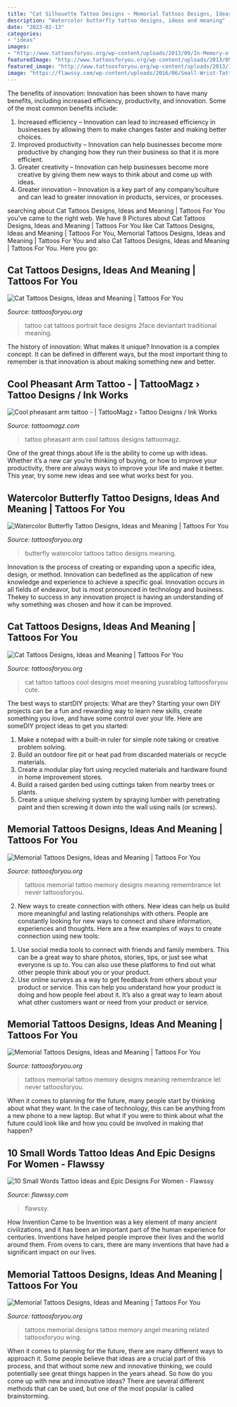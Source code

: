 ```yaml
---
title: "Cat Silhouette Tattoo Designs ~ Memorial Tattoos Designs, Ideas And Meaning"
description: "Watercolor butterfly tattoo designs, ideas and meaning"
date: "2023-02-13"
categories:
- "ideas"
images:
- "http://www.tattoosforyou.org/wp-content/uploads/2013/09/In-Memory-of-Tattoo-768x1024.jpg"
featuredImage: "http://www.tattoosforyou.org/wp-content/uploads/2013/09/In-Memory-of-Tattoo.jpg"
featured_image: "http://www.tattoosforyou.org/wp-content/uploads/2013/10/Cool-Cat-Tattoos.jpg"
image: "https://flawssy.com/wp-content/uploads/2016/06/Small-Wrist-Tattoos-1.jpg"
---
```



The benefits of innovation:
Innovation has been shown to have many benefits, including increased efficiency, productivity, and innovation. Some of the most common benefits include: 
1. Increased efficiency – Innovation can lead to increased efficiency in businesses by allowing them to make changes faster and making better choices. 
2. Improved productivity – Innovation can help businesses become more productive by changing how they run their business so that it is more efficient. 
3. Greater creativity – Innovation can help businesses become more creative by giving them new ways to think about and come up with ideas. 
4. Greater innovation – Innovation is a key part of any company’sculture and can lead to greater innovation in products, services, or processes.

	

		
searching about Cat Tattoos Designs, Ideas and Meaning | Tattoos For You you've came to the right web. We have 8 Pictures about Cat Tattoos Designs, Ideas and Meaning | Tattoos For You like Cat Tattoos Designs, Ideas and Meaning | Tattoos For You, Memorial Tattoos Designs, Ideas and Meaning | Tattoos For You and also Cat Tattoos Designs, Ideas and Meaning | Tattoos For You. Here you go:
		
    
## Cat Tattoos Designs, Ideas And Meaning | Tattoos For You

<img loading=lazy src="http://www.tattoosforyou.org/wp-content/uploads/2013/10/Cat-Face-Tattoo.jpg" onerror="this.onerror=null;this.src='https://tse4.mm.bing.net/th?id=OIP.3VvovbaCnVF0sySuCxt6awHaLH&amp;pid=15.1';" alt="Cat Tattoos Designs, Ideas and Meaning | Tattoos For You">

_Source: tattoosforyou.org_

>tattoo cat tattoos portrait face designs 2face deviantart traditional meaning. 

	

The history of innovation: What makes it unique?
Innovation is a complex concept. It can be defined in different ways, but the most important thing to remember is that innovation is about making something new and better.

    
## Cool Pheasant Arm Tattoo - | TattooMagz › Tattoo Designs / Ink Works

<img loading=lazy src="https://tattoomagz.com/wp-content/uploads/Cool-pheasant-arm-tattoo.jpg" onerror="this.onerror=null;this.src='https://tse1.mm.bing.net/th?id=OIP.2A_ihcSvVKLy1VLILYJjHQHaJ4&amp;pid=15.1';" alt="Cool pheasant arm tattoo - | TattooMagz › Tattoo Designs / Ink Works">

_Source: tattoomagz.com_

>tattoo pheasant arm cool tattoos designs tattoomagz. 

	

One of the great things about life is the ability to come up with ideas. Whether it’s a new car you’re thinking of buying, or how to improve your productivity, there are always ways to improve your life and make it better. This year, try some new ideas and see what works best for you.

    
## Watercolor Butterfly Tattoo Designs, Ideas And Meaning | Tattoos For You

<img loading=lazy src="https://www.tattoosforyou.org/wp-content/uploads/2017/04/Watercolor-Butterfly-Tattoos.jpg" onerror="this.onerror=null;this.src='https://tse3.mm.bing.net/th?id=OIP.eOzVc7pgz-TbrtUCcjSVBgHaHa&amp;pid=15.1';" alt="Watercolor Butterfly Tattoo Designs, Ideas and Meaning | Tattoos For You">

_Source: tattoosforyou.org_

>butterfly watercolor tattoos tattoo designs meaning. 

	

Innovation is the process of creating or expanding upon a specific idea, design, or method. Innovation can bedefined as the application of new knowledge and experience to achieve a specific goal. Innovation occurs in all fields of endeavor, but is most pronounced in technology and business. Thekey to success in any innovation project is having an understanding of why something was chosen and how it can be improved.

    
## Cat Tattoos Designs, Ideas And Meaning | Tattoos For You

<img loading=lazy src="http://www.tattoosforyou.org/wp-content/uploads/2013/10/Cool-Cat-Tattoos.jpg" onerror="this.onerror=null;this.src='https://tse4.mm.bing.net/th?id=OIP.Sl6i1fiFJtPA10ZNhO0UBQHaJ4&amp;pid=15.1';" alt="Cat Tattoos Designs, Ideas and Meaning | Tattoos For You">

_Source: tattoosforyou.org_

>cat tattoo tattoos cool designs most meaning yusrablog tattoosforyou cute. 

	

The best ways to startDIY projects: What are they?
Starting your own DIY projects can be a fun and rewarding way to learn new skills, create something you love, and have some control over your life. Here are someDIY project ideas to get you started: 
1. Make a notepad with a built-in ruler for simple note taking or creative problem solving.
2. Build an outdoor fire pit or heat pad from discarded materials or recycle materials. 
3. Create a modular play fort using recycled materials and hardware found in home improvement stores. 
4. Build a raised garden bed using cuttings taken from nearby trees or plants. 
5. Create a unique shelving system by spraying lumber with penetrating paint and then screwing it down into the wall using nails (or screws).

    
## Memorial Tattoos Designs, Ideas And Meaning | Tattoos For You

<img loading=lazy src="http://www.tattoosforyou.org/wp-content/uploads/2013/09/In-Memory-of-Tattoo.jpg" onerror="this.onerror=null;this.src='https://tse3.mm.bing.net/th?id=OIP.MwiH3Ztx4m-pMPYShkH9EwHaJ3&amp;pid=15.1';" alt="Memorial Tattoos Designs, Ideas and Meaning | Tattoos For You">

_Source: tattoosforyou.org_

>tattoos memorial tattoo memory designs meaning remembrance let never tattoosforyou. 

	

2. New ways to create connection with others.
New ideas can help us build more meaningful and lasting relationships with others. People are constantly looking for new ways to connect and share information, experiences and thoughts. Here are a few examples of ways to create connection using new tools: 
1) Use social media tools to connect with friends and family members. This can be a great way to share photos, stories, tips, or just see what everyone is up to. You can also use these platforms to find out what other people think about you or your product. 
2) Use online surveys as a way to get feedback from others about your product or service. This can help you understand how your product is doing and how people feel about it. It’s also a great way to learn about what other customers want or need from your product or service.

    
## Memorial Tattoos Designs, Ideas And Meaning | Tattoos For You

<img loading=lazy src="http://www.tattoosforyou.org/wp-content/uploads/2013/09/In-Memory-of-Tattoo-768x1024.jpg" onerror="this.onerror=null;this.src='https://tse1.mm.bing.net/th?id=OIP.S1PcYgy4-zsc2wJgJCUiNQHaJ4&amp;pid=15.1';" alt="Memorial Tattoos Designs, Ideas and Meaning | Tattoos For You">

_Source: tattoosforyou.org_

>tattoos memorial tattoo memory designs meaning remembrance let never tattoosforyou. 

	

When it comes to planning for the future, many people start by thinking about what they want. In the case of technology, this can be anything from a new phone to a new laptop. But what if you were to think about what the future could look like and how you could be involved in making that happen?

    
## 10 Small Words Tattoo Ideas And Epic Designs For Women - Flawssy

<img loading=lazy src="https://flawssy.com/wp-content/uploads/2016/06/Small-Wrist-Tattoos-1.jpg" onerror="this.onerror=null;this.src='https://tse3.mm.bing.net/th?id=OIP.MqepXvpot7UCAYoL7aUxDwHaJ4&amp;pid=15.1';" alt="10 Small Words Tattoo Ideas and Epic Designs For Women - Flawssy">

_Source: flawssy.com_

>flawssy. 

	

How Invention Came to be
Invention was a key element of many ancient civilizations, and it has been an important part of the human experience for centuries. Inventions have helped people improve their lives and the world around them. From ovens to cars, there are many inventions that have had a significant impact on our lives.

    
## Memorial Tattoos Designs, Ideas And Meaning | Tattoos For You

<img loading=lazy src="http://www.tattoosforyou.org/wp-content/uploads/2013/09/Memorial-Tattoos-Designs.jpg" onerror="this.onerror=null;this.src='https://tse1.mm.bing.net/th?id=OIP.0sOhd050vuguWGmda7L3UwHaJ4&amp;pid=15.1';" alt="Memorial Tattoos Designs, Ideas and Meaning | Tattoos For You">

_Source: tattoosforyou.org_

>tattoos memorial designs tattoo memory angel meaning related tattoosforyou wing. 

	

When it comes to planning for the future, there are many different ways to approach it. Some people believe that ideas are a crucial part of this process, and that without some new and innovative thinking, we could potentially see great things happen in the years ahead. So how do you come up with new and innovative ideas? There are several different methods that can be used, but one of the most popular is called brainstorming.


